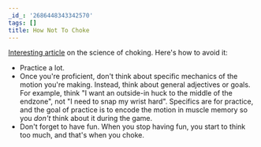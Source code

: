 ```yaml
---
_id_: '2686448343342570'
tags: []
title: How Not To Choke
---
```


[Interesting article](http://www.newyorker.com/online/blogs/frontal-cortex/2012/06/the-new-neuroscience-of-choking.html) on the science of choking. Here's how to avoid it: 

- Practice a lot.
- Once you're proficient, don't think about specific mechanics of the motion you're making. Instead, think about general adjectives or goals. For example, think "I want an outside-in huck to the middle of the endzone", not "I need to snap my wrist hard". Specifics are for practice, and the goal of practice is to encode the motion in muscle memory so you *don't* think about it during the game.
- Don't forget to have fun. When you stop having fun, you start to think too much, and that's when you choke.

